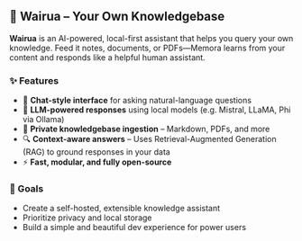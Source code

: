 ## 🧠 Wairua – Your Own Knowledgebase

**Wairua** is an AI-powered, local-first assistant that helps you query your own knowledge. Feed it notes, documents, or PDFs—Memora learns from your content and responds like a helpful human assistant.

### ✨ Features
- 💬 **Chat-style interface** for asking natural-language questions  
- 🧠 **LLM-powered responses** using local models (e.g. Mistral, LLaMA, Phi via Ollama)  
- 📁 **Private knowledgebase ingestion** – Markdown, PDFs, and more  
- 🔍 **Context-aware answers** – Uses Retrieval-Augmented Generation (RAG) to ground responses in your data  
- ⚡ **Fast, modular, and fully open-source**

### 🚀 Goals
- Create a self-hosted, extensible knowledge assistant
- Prioritize privacy and local storage
- Build a simple and beautiful dev experience for power users
